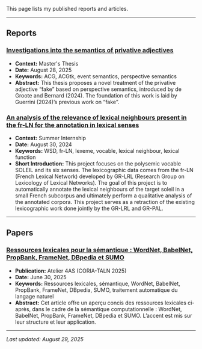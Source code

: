 This page lists my published reports and articles.

---

## Reports

### [Investigations into the semantics of privative adjectives](https://hal.univ-lorraine.fr/hal-05248112)
* **Context:** Master's Thesis
* **Date:** August 28, 2025
* **Keywords:** ACG, ACGtk, event semantics, perspective semantics
* **Abstract:** This thesis proposes a novel treatment of the privative adjective “fake” based on perspective semantics, introduced by de Groote and Bernard (2024). The foundation of this work is laid by Guerrini (2024)’s previous work on “fake”.


### [An analysis of the relevance of lexical neighbours present in the fr-LN for the annotation in lexical senses](https://perso.atilf.fr/sollinge/wp-content/uploads/sites/13/2025/04/Stage_Ahana__Copy.pdf)
* **Context:** Summer Internship
* **Date:** August 30, 2024
* **Keywords:** WSD, fr-LN, lexeme, vocable, lexical neighbour, lexical function
* **Short Introduction:** This project focuses on the polysemic vocable SOLEIL and its six senses. The lexicographic data comes from the fr-LN (French Lexical Network) developed by GR-LRL (Research Group on Lexicology of Lexical Networks). The goal of this project is to automatically annotate the lexical neighbours of the target soleil in a small French subcorpus and ultimately perform a qualitative analysis of the annotated corpora. This project serves as a retraction of the existing lexicographic work done jointly by the GR-LRL and GR-PAL.


---

## Papers

### [Ressources lexicales pour la sémantique : WordNet, BabelNet, PropBank, FrameNet, DBpedia et SUMO](https://talnarchives.atala.org/ateliers/2025/4AS/163.pdf)
* **Publication:** Atelier 4AS (CORIA-TALN 2025)
* **Date:** June 30, 2025
* **Keywords:**  Ressources lexicales, sémantique, WordNet, BabelNet, PropBank, FrameNet, DBpedia, SUMO, traitement automatique du langage naturel
* **Abstract:** Cet article offre un aperçu concis des ressources lexicales ci-après, dans le cadre de la sémantique computationnelle : WordNet, BabelNet, PropBank, FrameNet, DBpedia et SUMO. L’accent est mis sur leur structure et leur application.



---


*Last updated: August 29, 2025*


